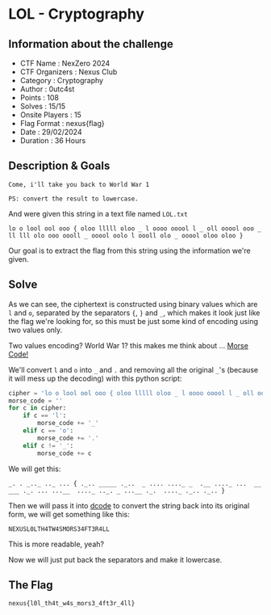 # LOL - Cryptography
## Information about the challenge
- CTF Name : NexZero 2024
- CTF Organizers : Nexus Club
- Category : Cryptography
- Author : 0utc4st
- Points : 108
- Solves : 15/15
- Onsite Players : 15
- Flag Format : nexus{flag}
- Date : 29/02/2024
- Duration : 36 Hours
## Description & Goals

    Come, i'll take you back to World War 1

    PS: convert the result to lowercase.

And were given this string in a text file named `LOL.txt` 
```
lo o lool ool ooo { oloo lllll oloo _ l oooo ooool l _ oll ooool ooo _ ll lll olo ooo oooll _ ooool oolo l oooll olo _ ooool oloo oloo }
```
Our goal is to extract the flag from this string using the information we're given.

## Solve
As we can see, the ciphertext is constructed using binary values which are `l` and `o`, separated by the separators `{`, `}` and `_`, which makes it look just like the flag we're looking for, so this must be just some kind of encoding using two values only.

Two values encoding? World War 1? this makes me think about ... [Morse Code!](https://en.wikipedia.org/wiki/Morse_code)

We'll convert `l` and `o` into `_` and `.` and removing all the original `_`'s (because it will mess up the decoding) with this python script:
```python
cipher = 'lo o lool ool ooo { oloo lllll oloo _ l oooo ooool l _ oll ooool ooo _ ll lll olo ooo oooll _ ooool oolo l oooll olo _ ooool oloo oloo }'
morse_code = ''
for c in cipher:
    if c == 'l':
        morse_code += '_'
    elif c == 'o':
        morse_code += '.'
    elif c != '_':
        morse_code += c
```
We will get this:
```
_. . _.._ .._ ... { ._.. _____ ._..  _ .... ...._ _  .__ ...._ ...  __ ___ ._. ... ...__  ...._ .._. _ ...__ ._.  ...._ ._.. ._.. }
```
Then we will pass it into [dcode](https://www.dcode.fr/morse-code) to convert the string back into its original form, we will get something like this:

    NEXUSL0LTH4TW4SMORS34FT3R4LL
This is more readable, yeah?

Now we will just put back the separators and make it lowercase.
## The Flag
```
nexus{l0l_th4t_w4s_mors3_4ft3r_4ll}
```